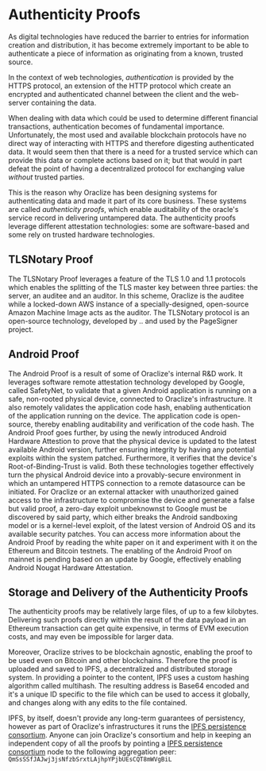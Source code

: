 # Authenticity Proofs
As digital technologies have reduced the barrier to entries for information creation and distribution, it has become extremely important to be able to authenticate a piece of information as originating from a known, trusted source. 

In the context of web technologies, _authentication_ is provided by the HTTPS protocol, an extension of the HTTP protocol which create an encrypted and authenticated channel between the client and the web-server containing the data.

When dealing with data which could be used to determine different financial transactions, authentication becomes of fundamental importance. Unfortunately, the most used and available blockchain protocols have no direct way of interacting with HTTPS and therefore digesting authenticated data. It would seem then that there is a need for a trusted service which can provide this data or complete actions based on it; but that would in part defeat the point of having a decentralized protocol for exchanging value *without* trusted parties. 

This is the reason why Oraclize has been designing systems for authenticating data and made it part of its core business. These systems are called *authenticity proofs*, which enable auditability of the oracle's service record in delivering untampered data. 
The authenticity proofs leverage different attestation technologies: some are software-based and some rely on trusted hardware technologies. 

## TLSNotary Proof
The TLSNotary Proof leverages a feature of the TLS 1.0 and 1.1 protocols which enables the splitting of the TLS master key between three parties: the server, an auditee and an auditor. In this scheme, Oraclize is the auditee while a locked-down AWS instance of a specially-designed, open-source Amazon Machine Image acts as the auditor. The TLSNotary protocol is an open-source technology, developed by .. and used by the PageSigner project.

## Android Proof
The Android Proof is a result of some of Oraclize's internal R&D work. It leverages software remote attestation technology developed by Google, called SafetyNet, to validate that a given Android application is running on a safe, non-rooted physical device, connected to Oraclize's infrastructure. It also remotely validates the application code hash, enabling authentication of the application running on the device. The application code is open-source, thereby enabling auditability and verification of the code hash. The Android Proof goes further, by using the newly introduced Android Hardware Attestion to prove that the physical device is updated to the latest available Android version, further ensuring integrity by having any potential exploits within the system patched. Furthermore, it verifies that the device's Root-of-Binding-Trust is valid. Both these technologies together effectively turn the physical Android device into a provably-secure environment in which an untampered HTTPS connection to a remote datasource can be initiated. For Oraclize or an external attacker with unauthorized gained access to the infrastructure to compromise the device and generate a false but valid proof, a zero-day exploit unbeknownst to Google must be discovered by said party, which either breaks the Android sandboxing model or is a kernel-level exploit, of the latest version of Android OS and its available security patches.
You can access more information about the Android Proof by reading the white paper on it and experiment with it on the Ethereum and Bitcoin testnets. The enabling of the Android Proof on mainnet is pending based on an update by Google, effectively enabling Android Nougat Hardware Attestation.

## Storage and Delivery of the Authenticity Proofs
The authenticity proofs may be relatively large files, of up to a few kilobytes. Delivering such proofs directly within the result of the data payload in an Ethereum transaction can get quite expensive, in terms of EVM execution costs, and may even be impossible for larger data. 

Moreover, Oraclize strives to be blockchain agnostic, enabling the proof to be used even on Bitcoin and other blockchains. Therefore the proof is uploaded and saved to IPFS, a decentralized and distributed storage system. In providing a pointer to the content, IPFS uses a custom hashing algorithm called multihash. The resulting address is Base64 encoded and it's a unique ID specific to the file which can be used to access it globally, and changes along with any edits to the file contained. 

IPFS, by itself, doesn't provide any long-term guarantees of persistency, however as part of Oraclize's infrastructures it runs the <a href="https://github.com/oraclize/ipfs-persistence-consortium" target="_blank">IPFS persistence consortium</a>. Anyone can join Oraclize's consortium and help in keeping an independent copy of all the proofs by pointing a <a href="https://github.com/oraclize/ipfs-persistence-consortium" target="_blank">IPFS persistence consortium</a> node to the following aggregation peer: `QmSsSSfJAJwj3jsNfzbSrxtLAjhpYPjbUEsCQT8mWVgBiL`


